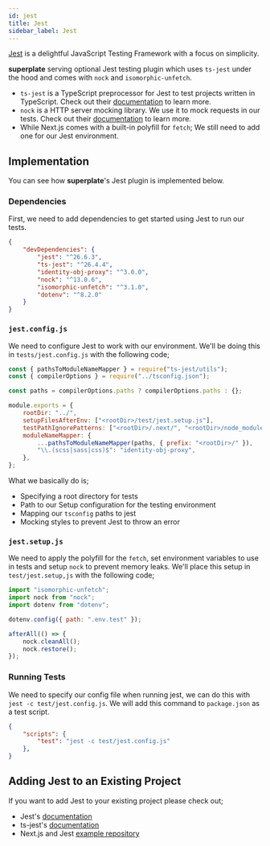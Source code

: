 ```yaml
---
id: jest
title: Jest
sidebar_label: Jest
---
```


[Jest](https://jestjs.io/docs/en/getting-started) is a delightful JavaScript Testing Framework with a focus on simplicity.

**superplate** serving optional Jest testing plugin which uses `ts-jest` under the hood and comes with `nock` and `isomorphic-unfetch`.

- `ts-jest` is a TypeScript preprocessor for Jest to test projects written in TypeScript. Check out their [documentation](https://kulshekhar.github.io/ts-jest/) to learn more.
- `nock` is a HTTP server mocking library. We use it to mock requests in our tests. Check out their [documentation](https://github.com/nock/nock#nock) to learn more.
- While Next.js comes with a built-in polyfill for `fetch`; We still need to add one for our Jest environment.

## Implementation

You can see how **superplate**'s Jest plugin is implemented below.

### Dependencies

First, we need to add dependencies to get started using Jest to run our tests.

```json
{
    "devDependencies": {
        "jest": "^26.6.3",
        "ts-jest": "^26.4.4",
        "identity-obj-proxy": "^3.0.0",
        "nock": "^13.0.6",
        "isomorphic-unfetch": "^3.1.0",
        "dotenv": "^8.2.0"
    }
}
```

### `jest.config.js`

We need to configure Jest to work with our environment. We'll be doing this in `tests/jest.config.js` with the following code;

```js
const { pathsToModuleNameMapper } = require("ts-jest/utils");
const { compilerOptions } = require("../tsconfig.json");

const paths = compilerOptions.paths ? compilerOptions.paths : {};

module.exports = {
    rootDir: "../",
    setupFilesAfterEnv: ["<rootDir>/test/jest.setup.js"],
    testPathIgnorePatterns: ["<rootDir>/.next/", "<rootDir>/node_modules/"],
    moduleNameMapper: {
        ...pathsToModuleNameMapper(paths, { prefix: "<rootDir>/" }),
        "\\.(scss|sass|css)$": "identity-obj-proxy",
    },
};
```
What we basically do is;

- Specifying a root directory for tests
- Path to our Setup configuration for the testing environment
- Mapping our `tsconfig` paths to jest
- Mocking styles to prevent Jest to throw an error 

### `jest.setup.js`

We need to apply the polyfill for the `fetch`, set environment variables to use in tests and setup `nock` to prevent memory leaks. We'll place this setup in `test/jest.setup,js` with the following code;

```js
import "isomorphic-unfetch";
import nock from "nock";
import dotenv from "dotenv";

dotenv.config({ path: ".env.test" });

afterAll(() => {
    nock.cleanAll();
    nock.restore();
});
```

### Running Tests

We need to specify our config file when running jest, we can do this with `jest -c test/jest.config.js`. We will add this command to `package.json` as a test script. 

```json
{
    "scripts": {
        "test": "jest -c test/jest.config.js"
    },
}
```

## Adding Jest to an Existing Project

If you want to add Jest to your existing project please check out;

- Jest's [documentation](https://jestjs.io/docs/en/getting-started)
- ts-jest's [documentation](https://kulshekhar.github.io/ts-jest/docs/installation)
- Next.js and Jest [example repository](https://github.com/vercel/next.js/tree/canary/examples/with-jest)
